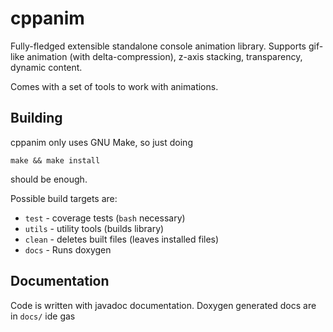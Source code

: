 # cppanim

Fully-fledged extensible standalone console animation library. Supports
gif-like animation (with delta-compression), z-axis stacking, transparency,
dynamic content.

Comes with a set of tools to work with animations.

## Building

cppanim only uses GNU Make, so just doing
```
make && make install
```
should be enough.

Possible build targets are:
 - `test` - coverage tests (`bash` necessary)
 - `utils` - utility tools (builds library)
 - `clean` - deletes built files (leaves installed files)
 - `docs` - Runs doxygen

## Documentation

Code is written with javadoc documentation. Doxygen generated docs
are in `docs/`
ide gas
